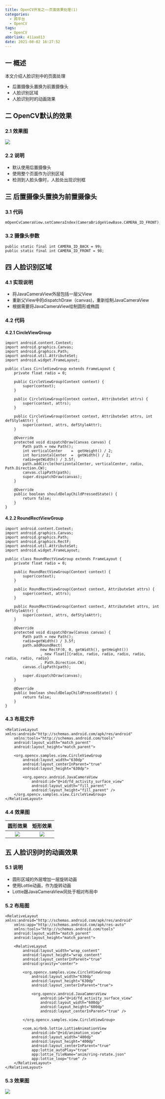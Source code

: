 ```yaml
---
title: OpenCV开发之——页面效果处理(1)
categories:
  - 跨平台
  - OpenCV
tags:
  - OpenCV
abbrlink: 411aa813
date: 2021-08-02 16:27:52
---
```

## 一 概述

本文介绍人脸识别中的页面处理

* 后置摄像头置换为前置摄像头
* 人脸识别区域
* 人脸识别时的动画效果

<!--more-->

## 二 OpenCV默认的效果

### 2.1 效果图

![][1]

### 2.2 说明

* 默认使用后置摄像头
* 使用整个页面作为识别区域
* 检测到人脸头像时，人脸处出现识别框

## 三 后置摄像头置换为前置摄像头

### 3.1 代码

```
mOpenCvCameraView.setCameraIndex(CameraBridgeViewBase.CAMERA_ID_FRONT);
```
### 3.2 摄像头参数
```
public static final int CAMERA_ID_BACK = 99;
public static final int CAMERA_ID_FRONT = 98;
```

## 四 人脸识别区域

### 4.1 实现说明

* 将JavaCameraView外层包括一层父View
* 重新父View中的dispatchDraw（canvas)，重新绘制JavaCameraView
* 根据需要将JavaCameraView绘制圆形或椭圆

### 4.2 代码

#### 4.2.1 CircleViewGroup

```
import android.content.Context;
import android.graphics.Canvas;
import android.graphics.Path;
import android.util.AttributeSet;
import android.widget.FrameLayout;

public class CircleViewGroup extends FrameLayout {
    private float radio = 0;

    public CircleViewGroup(Context context) {
        super(context);
    }

    public CircleViewGroup(Context context, AttributeSet attrs) {
        super(context, attrs);
    }

    public CircleViewGroup(Context context, AttributeSet attrs, int defStyleAttr) {
        super(context, attrs, defStyleAttr);
    }

    @Override
    protected void dispatchDraw(Canvas canvas) {
        Path path = new Path();
        int verticalCenter    =  getHeight() / 2;
        int horizontalCenter  =  getWidth() / 2;
        radio=getWidth() / 3.5f;
        path.addCircle(horizontalCenter, verticalCenter, radio, Path.Direction.CW);
        canvas.clipPath(path);
        super.dispatchDraw(canvas);
    }

    @Override
    public boolean shouldDelayChildPressedState() {
        return false;
    }
}
```

#### 4.2.2 RoundRectViewGroup

```
import android.content.Context;
import android.graphics.Canvas;
import android.graphics.Path;
import android.graphics.RectF;
import android.util.AttributeSet;
import android.widget.FrameLayout;

public class RoundRectViewGroup extends FrameLayout {
    private float radio = 0;

    public RoundRectViewGroup(Context context) {
        super(context);
    }

    public RoundRectViewGroup(Context context, AttributeSet attrs) {
        super(context, attrs);
    }

    public RoundRectViewGroup(Context context, AttributeSet attrs, int defStyleAttr) {
        super(context, attrs, defStyleAttr);
    }

    @Override
    protected void dispatchDraw(Canvas canvas) {
        Path path = new Path();
        radio=getWidth() / 3.5f;
        path.addRoundRect(
                new RectF(0, 0, getWidth(), getHeight())
                , new float[]{radio, radio, radio, radio, radio, radio, radio, radio}
                , Path.Direction.CW);
        canvas.clipPath(path);

        super.dispatchDraw(canvas);
    }

    @Override
    public boolean shouldDelayChildPressedState() {
        return false;
    }
}
```

### 4.3 布局文件

```
<RelativeLayout xmlns:android="http://schemas.android.com/apk/res/android"
    xmlns:tools="http://schemas.android.com/tools"
    android:layout_width="match_parent"
    android:layout_height="match_parent">

    <org.opencv.samples.view.CircleViewGroup
        android:layout_width="630dp"
        android:layout_centerInParent="true"
        android:layout_height="630dp">

        <org.opencv.android.JavaCameraView
            android:id="@+id/fd_activity_surface_view"
            android:layout_width="fill_parent"
            android:layout_height="fill_parent" />
    </org.opencv.samples.view.CircleViewGroup>
</RelativeLayout>
```

### 4.4 效果图

| 圆形效果 | 矩形效果 |
| :------: | :------: |
|  ![][2]  |  ![][3]   |

## 五 人脸识别时的动画效果

### 5.1 说明

* 圆形区域的外层增加一层旋转动画
* 使用Lottie动画，作为旋转动画
* Lottie跟JavaCameraView同处于相对布局中

### 5.2 布局图

```
<RelativeLayout xmlns:android="http://schemas.android.com/apk/res/android"
    xmlns:app="http://schemas.android.com/apk/res-auto"
    xmlns:tools="http://schemas.android.com/tools"
    android:layout_width="match_parent"
    android:layout_height="match_parent">

    <RelativeLayout
        android:layout_width="wrap_content"
        android:layout_height="wrap_content"
        android:layout_centerInParent="true"
        android:gravity="center">

        <org.opencv.samples.view.CircleViewGroup
            android:layout_width="630dp"
            android:layout_height="630dp"
            android:layout_centerInParent="true">

            <org.opencv.android.JavaCameraView
                android:id="@+id/fd_activity_surface_view"
                android:layout_width="600dp"
                android:layout_height="600dp"
                android:layout_centerInParent="true" />

        </org.opencv.samples.view.CircleViewGroup>

        <com.airbnb.lottie.LottieAnimationView
            android:id="@+id/animation_view"
            android:layout_width="400dp"
            android:layout_height="400dp"
            android:layout_centerInParent="true"
            app:lottie_autoPlay="true"
            app:lottie_fileName="anim/ring-rotate.json"
            app:lottie_loop="true" />
    </RelativeLayout>
</RelativeLayout>
```

### 5.3 效果图
![][4]



[1]:https://cdn.jsdelivr.net/gh/PGzxc/CDN@master/blog-opencv/opencv-default-samples.png
[2]:https://cdn.jsdelivr.net/gh/PGzxc/CDN@master/blog-opencv/opencv-circle-effect.png
[3]:https://cdn.jsdelivr.net/gh/PGzxc/CDN@master/blog-opencv/opencv-round-effect.png
[4]:https://cdn.jsdelivr.net/gh/PGzxc/CDN@master/blog-opencv/opencv-ring-circle-view.gif
